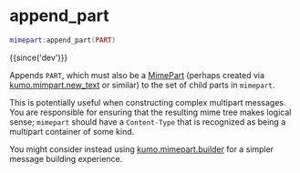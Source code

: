 # append_part

```lua
mimepart:append_part(PART)
```

{{since('dev')}}

Appends `PART`, which must also be a [MimePart](index.md) (perhaps created via
[kumo.mimpart.new_text](../kumo.mimepart/new_text.md) or similar) to the set of
child parts in `mimepart`.

This is potentially useful when constructing complex multipart messages.  You
are responsible for ensuring that the resulting mime tree makes logical sense;
`mimepart` should have a `Content-Type` that is recognized as being a multipart
container of some kind.

You might consider instead using
[kumo.mimepart.builder](../kumo.mimepart/builder.md) for a simpler message
building experience.

